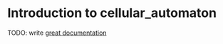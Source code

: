 # Introduction to cellular_automaton

TODO: write [great documentation](http://jacobian.org/writing/great-documentation/what-to-write/)
